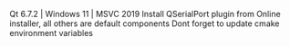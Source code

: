 Qt 6.7.2 | Windows 11 | MSVC 2019
Install QSerialPort plugin from Online installer, all others are default components
Dont forget to update cmake environment variables
